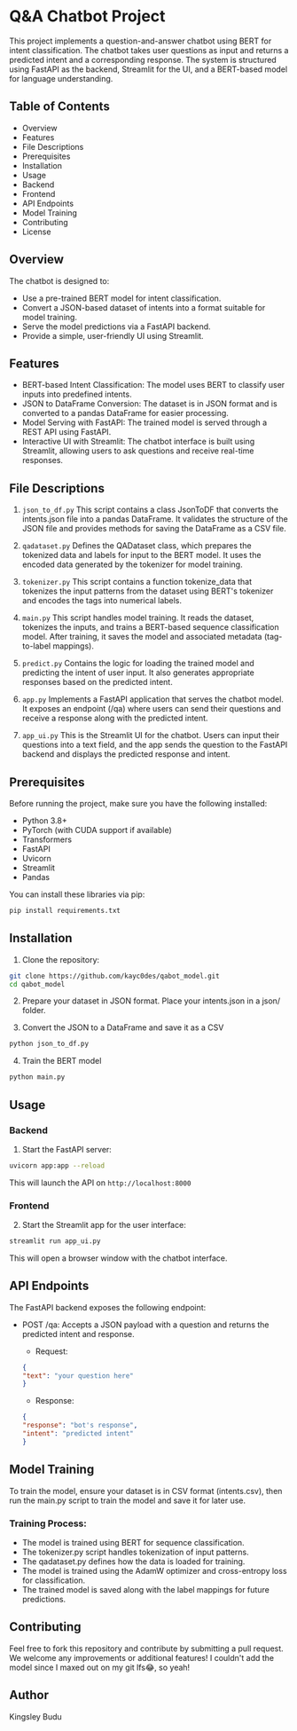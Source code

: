 # Q&A Chatbot Project

This project implements a question-and-answer chatbot using BERT for intent classification. The chatbot takes user questions as input and returns a predicted intent and a corresponding response. The system is structured using FastAPI as the backend, Streamlit for the UI, and a BERT-based model for language understanding.

## Table of Contents
- Overview
- Features
- File Descriptions
- Prerequisites
- Installation
- Usage
- Backend
- Frontend
- API Endpoints
- Model Training
- Contributing
- License

## Overview
The chatbot is designed to:

- Use a pre-trained BERT model for intent classification.
- Convert a JSON-based dataset of intents into a format suitable for model training.
- Serve the model predictions via a FastAPI backend.
- Provide a simple, user-friendly UI using Streamlit.

## Features

- BERT-based Intent Classification: The model uses BERT to classify user inputs into predefined intents.
- JSON to DataFrame Conversion: The dataset is in JSON format and is converted to a pandas DataFrame for easier processing.
- Model Serving with FastAPI: The trained model is served through a REST API using FastAPI.
- Interactive UI with Streamlit: The chatbot interface is built using Streamlit, allowing users to ask questions and receive real-time responses.

## File Descriptions
1. `json_to_df.py`
This script contains a class JsonToDF that converts the intents.json file into a pandas DataFrame. It validates the structure of the JSON file and provides methods for saving the DataFrame as a CSV file.

2. `qadataset.py`
Defines the QADataset class, which prepares the tokenized data and labels for input to the BERT model. It uses the encoded data generated by the tokenizer for model training.

3. `tokenizer.py`
This script contains a function tokenize_data that tokenizes the input patterns from the dataset using BERT's tokenizer and encodes the tags into numerical labels.

4. `main.py`
This script handles model training. It reads the dataset, tokenizes the inputs, and trains a BERT-based sequence classification model. After training, it saves the model and associated metadata (tag-to-label mappings).

5. `predict.py`
Contains the logic for loading the trained model and predicting the intent of user input. It also generates appropriate responses based on the predicted intent.

6. `app.py`
Implements a FastAPI application that serves the chatbot model. It exposes an endpoint (/qa) where users can send their questions and receive a response along with the predicted intent.

7. `app_ui.py`
This is the Streamlit UI for the chatbot. Users can input their questions into a text field, and the app sends the question to the FastAPI backend and displays the predicted response and intent.

## Prerequisites
Before running the project, make sure you have the following installed:

- Python 3.8+
- PyTorch (with CUDA support if available)
- Transformers
- FastAPI
- Uvicorn
- Streamlit
- Pandas

You can install these libraries via pip:
```bash
pip install requirements.txt
```

## Installation
1. Clone the repository:
```bash
git clone https://github.com/kayc0des/qabot_model.git
cd qabot_model
```

2. Prepare your dataset in JSON format. Place your intents.json in a json/ folder.

3. Convert the JSON to a DataFrame and save it as a CSV
```bash
python json_to_df.py
```

4. Train the BERT model
```bash
python main.py
```

## Usage

### Backend

1. Start the FastAPI server:
```bash
uvicorn app:app --reload
```
This will launch the API on `http://localhost:8000`

### Frontend

2. Start the Streamlit app for the user interface:
```bash
streamlit run app_ui.py
```
This will open a browser window with the chatbot interface.

## API Endpoints

The FastAPI backend exposes the following endpoint:

- POST /qa: Accepts a JSON payload with a question and returns the predicted intent and response.

    - Request:
    ```json
    {
    "text": "your question here"
    }
    ```

    - Response:
    ```json
    {
    "response": "bot's response",
    "intent": "predicted intent"
    }
    ```

## Model Training

To train the model, ensure your dataset is in CSV format (intents.csv), then run the main.py script to train the model and save it for later use.

### Training Process:
- The model is trained using BERT for sequence classification.
- The tokenizer.py script handles tokenization of input patterns.
- The qadataset.py defines how the data is loaded for training.
- The model is trained using the AdamW optimizer and cross-entropy loss for classification.
- The trained model is saved along with the label mappings for future predictions.

## Contributing
Feel free to fork this repository and contribute by submitting a pull request. We welcome any improvements or additional features! I couldn't add the model since I maxed out on my git lfs😂, so yeah!

## Author
Kingsley Budu
